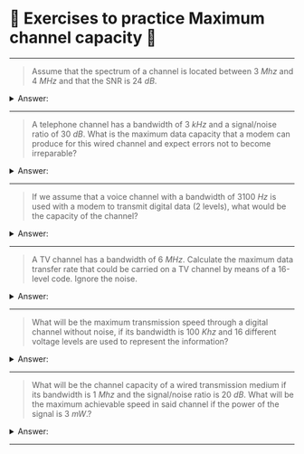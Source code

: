 # 📒 Exercises to practice Maximum channel capacity 📒
---

> Assume that the spectrum of a channel is located between 3 *Mhz* and 4 *MHz* and that the SNR is 24 *dB*.

<details> 
  <summary>Answer: </summary>
  7.98 Mbps
  <a href="https://github.com/Akamiz96/Networking/blob/main/physical_layer/channel_capacity/exercises/solution/solution_en.md">Solution</a>
</details>

---

> A telephone channel has a bandwidth of 3 *kHz* and a signal/noise ratio of 30 *dB*. What is the maximum data capacity that a modem can produce for this wired channel and expect errors not to become irreparable?

<details> 
  <summary>Answer: </summary>
  39.87 kbps
  <a href="https://github.com/Akamiz96/Networking/blob/main/physical_layer/channel_capacity/exercises/solution/solution_en.md">Solution</a>
</details>

---

> If we assume that a voice channel with a bandwidth of 3100 *Hz* is used with a modem to transmit digital data (2 levels), what would be the capacity of the channel?

<details> 
  <summary>Answer: </summary>
  6200 bps
  <a href="https://github.com/Akamiz96/Networking/blob/main/physical_layer/channel_capacity/exercises/solution/solution_en.md">Solution</a>
</details>

--- 

> A TV channel has a bandwidth of 6 *MHz*. Calculate the maximum data transfer rate that could be carried on a TV channel by means of a 16-level code. Ignore the noise. 

<details> 
  <summary>Answer: </summary>
  48 Mbps
  <a href="https://github.com/Akamiz96/Networking/blob/main/physical_layer/channel_capacity/exercises/solution/solution_en.md">Solution</a>
</details>

---

> What will be the maximum transmission speed through a digital channel without noise, if its bandwidth is 100 *Khz* and 16 different voltage levels are used to represent the information?

<details> 
  <summary>Answer: </summary>
  800 kbps
  <a href="https://github.com/Akamiz96/Networking/blob/main/physical_layer/channel_capacity/exercises/solution/solution_en.md">Solution</a>
</details>

---

> What will be the channel capacity of a wired transmission medium if its bandwidth is 1 *Mhz* and the signal/noise ratio is 20 *dB*. What will be the maximum achievable speed in said channel if the power of the signal is 3 *mW*.?

<details> 
  <summary>Answer: </summary>
  6.66 Mbps
  <a href="https://github.com/Akamiz96/Networking/blob/main/physical_layer/channel_capacity/exercises/solution/solution_en.md">Solution</a>
</details>

---